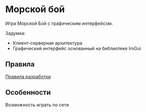 # Морской бой

Игра Морской Бой с графическим интерфейсом.

Задумка:

- Клиент-серверная архитектура
- Графический интерфейс основанный на библиотеке ImGui

## Правила

[Правила разработки](backend/RULES.md)

## Особенности

Возможность играть по сети
